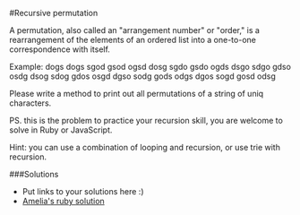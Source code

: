 #Recursive permutation

A permutation, also called an "arrangement number" or "order," is a rearrangement of the elements of an ordered list into a one-to-one correspondence with itself.

Example: dogs
dogs sgod gsod ogsd
dosg sgdo gsdo ogds
dsgo sdgo gdso osdg
dsog sdog gdos osgd
dgso sodg gods odgs
dgos sogd gosd odsg

Please write a method to print out all permutations of a string of uniq characters.

PS. this is the problem to practice your recursion skill, you are welcome to solve in Ruby or JavaScript.

Hint: you can use a combination of looping and recursion, or use trie with recursion.

###Solutions
- Put links to your solutions here :)
- [Amelia's ruby solution](https://github.com/adowns01/Intro-to-Whiteboarding-DBC/blob/master/solutions/find_permutations_recursive_amelia.rb?ts=2)
